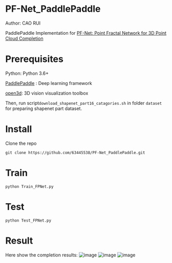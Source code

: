 # PF-Net_PaddlePaddle
Author: CAO RUI

PaddlePaddle Implementation for [PF-Net: Point Fractal Network for 3D Point Cloud Completion](https://arxiv.org/abs/2003.00410)

# Prerequisites

Python: Python 3.6+

[PaddlePaddle](https://github.com/PaddlePaddle/Paddle) : Deep learning framework

[open3d](http://www.open3d.org/docs/release/): 3D vision visualization toolbox

Then, run script```download_shapenet_part16_catagories.sh``` in folder ```dataset``` for preparing shapenet part dataset.

# Install
Clone the repo

```git clone https://github.com/63445538/PF-Net_PaddlePaddle.git```

# Train

```python Train_FPNet.py```

# Test

```python Test_FPNet.py```

# Result

Here show the completion results:
![image](https://github.com/63445538/PF-Net_PaddlePaddle/blob/master/img/1.png)
![image](https://github.com/63445538/PF-Net_PaddlePaddle/blob/master/img/2.png)
![image](https://github.com/63445538/PF-Net_PaddlePaddle/blob/master/img/3.png)


